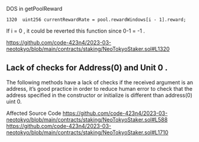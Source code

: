 DOS in getPoolReward

    1320  uint256 currentRewardRate = pool.rewardWindows[i - 1].reward;


If i =  0 , it could be reverted this function since 0-1 = -1 .

https://github.com/code-423n4/2023-03-neotokyo/blob/main/contracts/staking/NeoTokyoStaker.sol#L1320


## Lack of checks for Address(0) and Unit 0 . 
The following methods have a lack of checks if the received argument is an address, it’s good practice in order to reduce human error to check that the address specified in the constructor or initialize is different than address(0) uint 0.

Affected Source Code
https://github.com/code-423n4/2023-03-neotokyo/blob/main/contracts/staking/NeoTokyoStaker.sol#L588
https://github.com/code-423n4/2023-03-neotokyo/blob/main/contracts/staking/NeoTokyoStaker.sol#L1710



